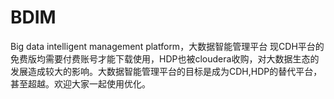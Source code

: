 # BDIM
Big data intelligent management platform，大数据智能管理平台
现CDH平台的免费版均需要付费账号才能下载使用，HDP也被cloudera收购，对大数据生态的发展造成较大的影响。大数据智能管理平台的目标是成为CDH,HDP的替代平台，甚至超越。欢迎大家一起使用优化。
